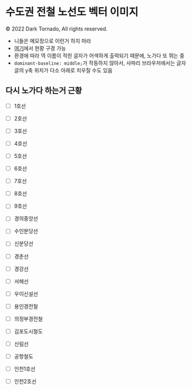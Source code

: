 # 수도권 전철 노선도 벡터 이미지
© 2022 Dark Tornado, All rights reserved.

* 니들은 메모장으로 이런거 하지 마라
* [여기](https://darktornado.github.io/MetroMapSVG/)에서 현황 구경 가능
* 환경에 따라 역 이름이 적힌 글자가 어색하게 출력되기 때문에, 노가다 또 뛰는 중
* `dominant-baseline: middle;`가 작동하지 않아서, 사파리 브라우저에서는 글자글의 y축 위치가 다소 아래로 치우칠 수도 있음

## 다시 노가다 하는거 근황
* [ ] 1호선
* [ ] 2호선
* [ ] 3호선
* [ ] 4호선
* [ ] 5호선
* [ ] 6호선
* [ ] 7호선
* [ ] 8호선
* [ ] 9호선
* [ ] 경의중앙선
* [ ] 수인분당선
* [ ] 신분당선
* [ ] 경춘선
* [ ] 경강선
* [ ] 서해선
* [ ] 우이신설선
* [ ] 용인경전철
* [ ] 의정부경전철
* [ ] 김포도시철도
* [ ] 신림선
* [ ] 공항철도
* [ ] 인천1호선
* [ ] 인천2호선

